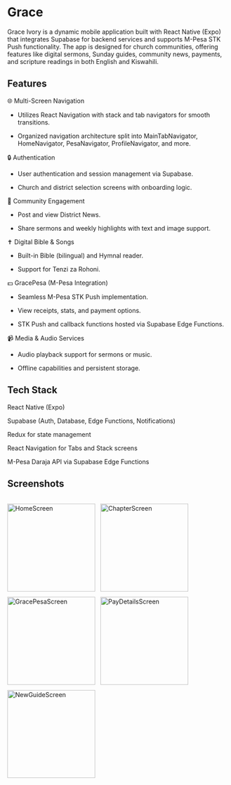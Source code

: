 # Grace
Grace Ivory is a dynamic mobile application built with React Native (Expo) that integrates Supabase for backend services and supports M-Pesa STK Push functionality. The app is designed for church communities, offering features like digital sermons, Sunday guides, community news, payments, and scripture readings in both English and Kiswahili.

## Features
🌐 Multi-Screen Navigation

- Utilizes React Navigation with stack and tab navigators for smooth transitions.

- Organized navigation architecture split into MainTabNavigator, HomeNavigator, PesaNavigator, ProfileNavigator, and more.

🔒 Authentication

- User authentication and session management via Supabase.

- Church and district selection screens with onboarding logic.

👥 Community Engagement

- Post and view District News.

- Share sermons and weekly highlights with text and image support.

✝️ Digital Bible & Songs

- Built-in Bible (bilingual) and Hymnal reader.

- Support for Tenzi za Rohoni.

💵 GracePesa (M-Pesa Integration)

- Seamless M-Pesa STK Push implementation.

- View receipts, stats, and payment options.

- STK Push and callback functions hosted via Supabase Edge Functions.

📹 Media & Audio Services

- Audio playback support for sermons or music.

- Offline capabilities and persistent storage.

## Tech Stack
React Native (Expo)

Supabase (Auth, Database, Edge Functions, Notifications)

Redux for state management

React Navigation for Tabs and Stack screens

M-Pesa Daraja API via Supabase Edge Functions

## Screenshots

<div style="display: flex; flex-wrap: wrap; gap: 12px; padding: 16px 0;">

  <img src="https://github.com/user-attachments/assets/4bddef36-cb98-4b72-9a6c-2fa219ace729" width="200" alt="HomeScreen"/>
  <img src="https://github.com/user-attachments/assets/b2c12669-b1f3-44d9-9d4a-0716888176dc" width="200" alt="ChapterScreen"/>
  <img src="https://github.com/user-attachments/assets/b3e848e4-b394-4d5b-867a-df63a803978b" width="200" alt="GracePesaScreen"/>
  <img src="https://github.com/user-attachments/assets/2dd147da-9a24-4231-9546-b34f7c9cf7b5" width="200" alt="PayDetailsScreen"/>
  <img src="https://github.com/user-attachments/assets/5d358082-22c4-4e3e-852b-fcdf8d5cb2f2" width="200" alt="NewGuideScreen"/>

</div>





